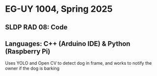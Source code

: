 # EG-UY 1004, Spring 2025
## SLDP RAD 08: Code
## Languages: C++ (Arduino IDE) & Python (Raspberry Pi)

Uses YOLO and Open CV to detect dog in frame, and works to notify the owner if the dog is barking
